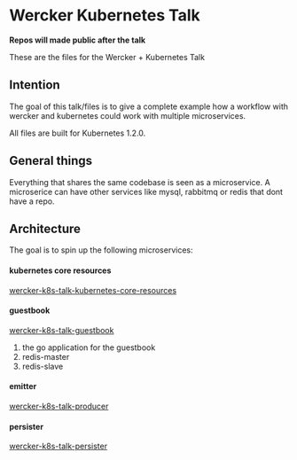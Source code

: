 # Wercker Kubernetes Talk #

**Repos will made public after the talk**

These are the files for the Wercker + Kubernetes Talk

## Intention ##

The goal of this talk/files is to give a complete example how a workflow with
wercker and kubernetes could work with multiple microservices.

All files are built for Kubernetes 1.2.0.

## General things ##
Everything that shares the same codebase is seen as a microservice.
A microserice can have other services like mysql, rabbitmq or redis that dont have a repo.




## Architecture ##

The goal is to spin up the following microservices:

#### kubernetes core resources ####
[wercker-k8s-talk-kubernetes-core-resources](https://github.com/stvnwrgs/wercker-k8s-talk-kubernetes-core-resources)

#### guestbook ####
[wercker-k8s-talk-guestbook](https://github.com/stvnwrgs/wercker-k8s-talk-guestbook)
1. the go application for the guestbook
2. redis-master
3. redis-slave

#### emitter ####
[wercker-k8s-talk-producer](https://github.com/stvnwrgs/wercker-k8s-talk-producer)

#### persister ####
[wercker-k8s-talk-persister](https://github.com/stvnwrgs/wercker-k8s-talk-persister)
